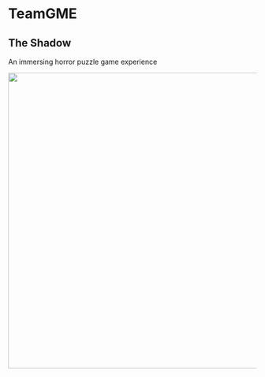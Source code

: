 # TeamGME

## The Shadow
An immersing horror puzzle game experience

<p align="center"><img src="https://i.imgur.com/F9b21DJ.png" width="600" /></p>
